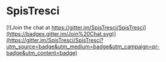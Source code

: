 # SpisTresci

[![Join the chat at https://gitter.im/SpisTresci/SpisTresci](https://badges.gitter.im/Join%20Chat.svg)](https://gitter.im/SpisTresci/SpisTresci?utm_source=badge&utm_medium=badge&utm_campaign=pr-badge&utm_content=badge)
